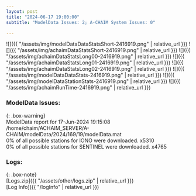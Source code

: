 ```yaml
---
layout: post
title: "2024-06-17 19:00:00"
subtitle: "ModelData Issues: 2; A-CHAIM System Issues: 0"

---
```


![]({{ "/assets/img/modelDataDataStatsShort-2416919.png" | relative_url }})
![]({{ "/assets/img/achaimDataStatsShort-2416919.png" | relative_url }})
![]({{ "/assets/img/achaimDataStatsLong00-2416919.png" | relative_url }})
![]({{ "/assets/img/achaimDataStatsLong01-2416919.png" | relative_url }})
![]({{ "/assets/img/achaimDataStatsLong02-2416919.png" | relative_url }})
![]({{ "/assets/img/modelDataDataStats-2416919.png" | relative_url }})
![]({{ "/assets/img/modelDataStationStats-2416919.png" | relative_url }})
![]({{ "/assets/img/achaimRunTime-2416919.png" | relative_url }})


### ModelData Issues:  
  
{: .box-warning}  
 ModelData report for 17-Jun-2024 19:15:08   
 /home/chaim/ACHAIM_SERVER/A-CHAIM/modelData/2024/169/19/modelData.mat   
 0% of all possible stations for IONO were downloaded. x5310   
 0% of all possible stations for SENTINEL were downloaded. x4765   
  


### Logs:  
  
{: .box-note}  
[Logs.zip]({{ "/assets/other/logs.zip" | relative_url }})  
[Log Info]({{ "/logInfo" | relative_url }})  
